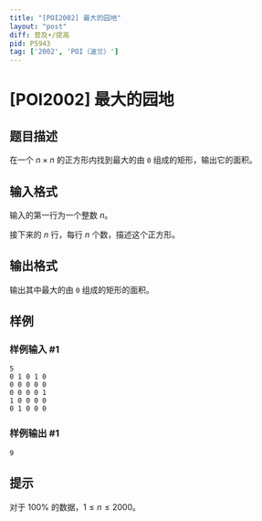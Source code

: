 ```yaml
---
title: "[POI2002] 最大的园地"
layout: "post"
diff: 普及+/提高
pid: P5943
tag: ['2002', 'POI（波兰）']
---
```

# [POI2002] 最大的园地
## 题目描述

在一个 $n\times n$ 的正方形内找到最大的由 `0` 组成的矩形，输出它的面积。
## 输入格式

输入的第一行为一个整数 $n$。

接下来的 $n$ 行，每行 $n$ 个数，描述这个正方形。
## 输出格式

输出其中最大的由 `0` 组成的矩形的面积。
## 样例

### 样例输入 #1
```
5
0 1 0 1 0
0 0 0 0 0
0 0 0 0 1
1 0 0 0 0
0 1 0 0 0
```
### 样例输出 #1
```
9
```
## 提示

对于 $100\%$ 的数据，$1\le n\le 2000$。
